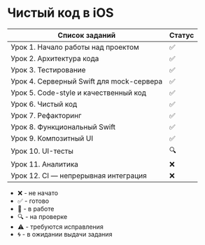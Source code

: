 # Чистый код в iOS

| Список заданий                           | Статус             |
| ---------------------------------------- | ------------------ |
| Урок 1. Начало работы над проектом       | :white_check_mark: |
| Урок 2. Архитектура кода                 | :white_check_mark: |
| Урок 3. Тестирование                     | :white_check_mark: |
| Урок 4. Серверный Swift для mock-сервера | :white_check_mark: |
| Урок 5. Code-style и качественный код    | :white_check_mark: |
| Урок 6. Чистый код                       | :white_check_mark: |
| Урок 7. Рефакторинг                      | :white_check_mark: |
| Урок 8. Функциональный Swift             | :white_check_mark: |
| Урок 9. Композитный UI                   | :white_check_mark: |
| Урок 10. UI-тесты                        | :mag:              |
| Урок 11. Аналитика                       | :x:                |
| Урок 12. CI — непрерывная интеграция     | :x:                |

-   :x: - не начато
-   :white_check_mark: - готово
-   :memo: - в работе
-   :mag: - на проверке
-   :warning: - требуются исправления
-   :cyclone: - в ожидании выдачи задания

